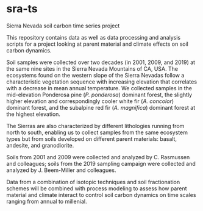 # sra-ts
Sierra Nevada soil carbon time series project

This repository contains data as well as data processing and analysis scripts for a project looking at parent material and climate effects on soil carbon dynamics.

Soil samples were collected over two decades (in 2001, 2009, and 2019) at the same nine sites in the Sierra Nevada Mountains of CA, USA. The ecosystems found on the western slope of the Sierra Nevadas follow a characteristic vegetation sequence with increasing elevation that correlates with a decrease in mean annual temperature. We collected samples in the mid-elevation Ponderosa pine (*P. ponderosa*) dominant forest, the slightly higher elevation and correspondingly cooler white fir (*A. concolor*) dominant forest, and the subalpine red fir (*A. magnifica*) dominant forest at the highest elevation. 

The Sierras are also characterized by different lithologies running from north to south, enabling us to collect samples from the same ecosystem types but from soils developed on different parent materials: basalt, andesite, and granodiorite.

Soils from 2001 and 2009 were collected and analyzed by C. Rasmussen and colleagues; soils from the 2019 sampling campaign were collected and analyzed by J. Beem-Miller and colleagues.

Data from a combination of isotopic techniques and soil fractionation schemes will be combined with process modeling to assess how parent material and climate interact to control soil carbon dynamics on time scales ranging from annual to millenial.

